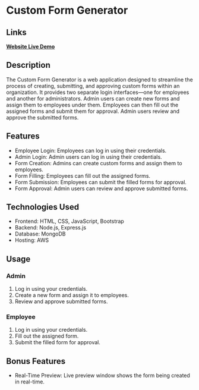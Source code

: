 # Custom Form Generator

## Links

[**Website Live Demo**](https://form-forge.netlify.app/)

## Description
The Custom Form Generator is a web application designed to streamline the process of creating, submitting, and approving custom forms within an organization. It provides two separate login interfaces—one for employees and another for administrators. Admin users can create new forms and assign them to employees under them. Employees can then fill out the assigned forms and submit them for approval. Admin users review and approve the submitted forms.

## Features
- Employee Login: Employees can log in using their credentials.
- Admin Login: Admin users can log in using their credentials.
- Form Creation: Admins can create custom forms and assign them to employees.
- Form Filling: Employees can fill out the assigned forms.
- Form Submission: Employees can submit the filled forms for approval.
- Form Approval: Admin users can review and approve submitted forms.

## Technologies Used
- Frontend: HTML, CSS, JavaScript, Bootstrap
- Backend: Node.js, Express.js
- Database: MongoDB
- Hosting: AWS

## Usage
### Admin
1. Log in using your credentials.
2. Create a new form and assign it to employees.
3. Review and approve submitted forms.

### Employee
1. Log in using your credentials.
2. Fill out the assigned form.
3. Submit the filled form for approval.

## Bonus Features
- Real-Time Preview: Live preview window shows the form being created in real-time.
